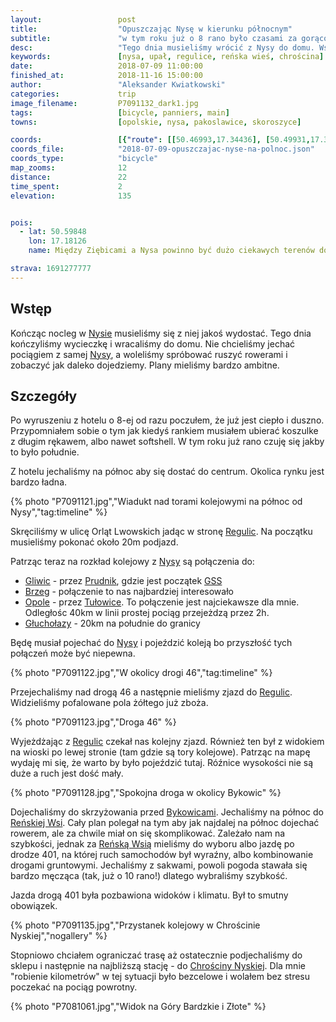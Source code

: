 ```yaml
---
layout:                 post
title:                  "Opuszczając Nysę w kierunku północnym"
subtitle:               "w tym roku już o 8 rano było czasami za gorąco"
desc:                   "Tego dnia musieliśmy wrócić z Nysy do domu. Wstaliśmy wcześnie i postanowiliśmy jechać na północ wzdłuż linii kolejowej. Ambitny plan stopniowo minimalizowałem i ostatecznie przejechaliśmy tylko 22km. Nie jest to dużo ale utwierdziło mnie w tym, że warto odwiedzić niewielkie góry między Nysą, Grodkowem, Strzelinem a Ziębicami."
keywords:               [nysa, upał, regulice, reńska wieś, chrościna]
date:                   2018-07-09 11:00:00
finished_at:            2018-11-16 15:00:00
author:                 "Aleksander Kwiatkowski"
categories:             trip
image_filename:         P7091132_dark1.jpg
tags:                   [bicycle, panniers, main]
towns:                  [opolskie, nysa, pakoslawice, skoroszyce]

coords:                 [{"route": [[50.46993,17.34436], [50.49931,17.33062], [50.54657,17.34676], [50.54319,17.37062], [50.56544,17.37989], [50.61568,17.38246], [50.61764,17.37817]], "type": "bicycle"}]
coords_file:            "2018-07-09-opuszczajac-nyse-na-polnoc.json"
coords_type:            "bicycle"
map_zooms:              12
distance:               22
time_spent:             2
elevation:              135


pois:
  - lat: 50.59848
    lon: 17.18126
    name: Między Ziębicami a Nysa powinno być dużo ciekawych terenów do jeżdżenia rowerem

strava: 1691277777
---
```


[wiki-nysa]: https://pl.wikipedia.org/wiki/Nysa
[wiki-regulice]: https://pl.wikipedia.org/wiki/Regulice_(wojew%C3%B3dztwo_opolskie)
[wiki-gliwice]: https://pl.wikipedia.org/wiki/Gliwice
[wiki-prudnik]: https://pl.wikipedia.org/wiki/Prudnik
[wiki-gss]: https://pl.wikipedia.org/wiki/G%C5%82%C3%B3wny_Szlak_Sudecki
[wiki-brzeg]: https://pl.wikipedia.org/wiki/Brzeg_(miasto)
[wiki-opole]: https://pl.wikipedia.org/wiki/Opole
[wiki-tulowice]: https://pl.wikipedia.org/wiki/Tu%C5%82owice
[wiki-glucholazy]: https://pl.wikipedia.org/wiki/G%C5%82ucho%C5%82azy
[wiki-bykowice]: https://pl.wikipedia.org/wiki/Bykowice
[wiki-renska-wies]: https://pl.wikipedia.org/wiki/Re%C5%84ska_Wie%C5%9B_(powiat_nyski)
[wiki-chroscina-nyska]: https://pl.wikipedia.org/wiki/Chr%C3%B3%C5%9Bcina_Nyska


## Wstęp

Kończąc nocleg w [Nysie][wiki-nysa] musieliśmy się z niej jakoś wydostać.
Tego dnia kończyliśmy wycieczkę i wracaliśmy do domu.
Nie chcieliśmy jechać pociągiem z samej [Nysy][wiki-nysa], a woleliśmy spróbować
ruszyć rowerami i zobaczyć jak daleko dojedziemy.
Plany mieliśmy bardzo ambitne.

## Szczegóły

Po wyruszeniu z hotelu o 8-ej od razu poczułem, że już jest ciepło i duszno.
Przypomniałem sobie o tym jak kiedyś rankiem musiałem ubierać koszulke z długim
rękawem, albo nawet softshell. W tym roku już rano czuję się jakby to było południe.

Z hotelu jechaliśmy na północ aby się dostać do centrum. Okolica rynku jest
bardzo ładna.

{% photo "P7091121.jpg","Wiadukt nad torami kolejowymi na północ od Nysy","tag:timeline" %}

Skręciliśmy w ulicę Orląt Lwowskich jadąc w stronę [Regulic][wiki-regulice].
Na początku musieliśmy pokonać około 20m podjazd.

Patrząc teraz na rozkład kolejowy z [Nysy][wiki-nysa] są połączenia do:

* [Gliwic][wiki-gliwice] - przez [Prudnik][wiki-prudnik], gdzie jest
  początek [GSS][wiki-gss]
* [Brzeg][wiki-brzeg] - połączenie to nas najbardziej interesowało
* [Opole][wiki-opole] - przez [Tułowice][wiki-tulowice]. To połączenie jest
  najciekawsze dla mnie. Odległośc 40km w linii prostej pociąg przejeżdzą
  przez 2h.
* [Głuchołazy][wiki-glucholazy] - 20km na południe do granicy

Będę musiał pojechać do [Nysy][wiki-nysa] i pojeździć koleją bo przyszłość
tych połączeń może być niepewna.

{% photo "P7091122.jpg","W okolicy drogi 46","tag:timeline" %}

Przejechaliśmy nad drogą 46 a następnie mieliśmy zjazd do [Regulic][wiki-regulice].
Widzieliśmy pofalowane pola żółtego już zboża.

{% photo "P7091123.jpg","Droga 46" %}

Wyjeżdżając z [Regulic][wiki-regulice]
czekał nas kolejny zjazd. Również ten był z widokiem na wioski po lewej
stronie (tam gdzie są tory kolejowe). Patrząc na mapę wydaję mi się,
że warto by było pojeździć tutaj. Róźnice wysokości nie są duże a ruch jest dość mały.

{% photo "P7091128.jpg","Spokojna droga w okolicy Bykowic" %}

Dojechaliśmy do skrzyżowania przed [Bykowicami][wiki-bykowice].
Jechaliśmy na północ do [Reńskiej Wsi][wiki-renska-wies]. Cały plan polegał na tym
aby jak najdalej na północ dojechać rowerem, ale za chwile miał on się skomplikować.
Zależało nam na szybkości, jednak za [Reńską Wsią][wiki-renska-wies] mieliśmy do
wyboru albo jazdę po drodze 401, na której ruch samochodów był wyraźny, albo
kombinowanie drogami gruntowymi. Jechaliśmy z sakwami, powoli pogoda stawała się
bardzo męcząca (tak, już o 10 rano!) dlatego wybraliśmy szybkość.

Jazda drogą 401 była pozbawiona widoków i klimatu. Był to smutny obowiązek.

{% photo "P7091135.jpg","Przystanek kolejowy w Chrościnie Nyskiej","nogallery" %}

Stopniowo chciałem ograniczać trasę aż ostatecznie podjechaliśmy do sklepu i następnie
na najbliższą stację - do [Chrościny Nyskiej][wiki-chroscina-nyska].
Dla mnie "robienie kilometrów" w tej sytuacji było bezcelowe i wolałem
bez stresu poczekać na pociąg powrotny.

{% photo "P7081061.jpg","Widok na Góry Bardzkie i Złote" %}
